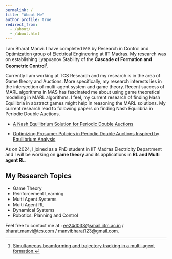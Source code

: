 ```yaml
---
permalink: /
title: "About Me"
author_profile: true
redirect_from: 
  - /about/
  - /about.html
---
```

I am Bharat Manvi. I have completed MS by Research in Control and Optimization group of Electrical Engineering at IIT Madras.
My research was on establishing Lyapuanov Stability of the **Cascade of Formation and Geometric Control**[^1]. 

Currently I am working at TCS Research and my research is in the area of Game theory and Auctions.  More specifically, my research interests lies in the intersection of multi-agent system and game theory. Recent success of MARL algorithms in MAS has fascinated me about using game theoretical modelling in MARL algorithms. I feel, my current research of finding Nash Equilibria in abstract games might help in reasoning the MARL solutions. My current research lead to following papers on finding Nash Equilibria in Periodic Double Auctions.

- [A Nash Equilibrium Solution for Periodic Double Auctions](https://manvibharat.github.io/publication/CDC2023)

- [Optimizing Prosumer Policies in Periodic Double Auctions Inspired by Equilibrium Analysis](https://manvibharat.github.io/publication/IJCAI2024)
 
As on 2024, I joined as a PhD student in IIT Madras Electricity Department and I will be working on **game theory** and its applications in **RL and Multi agent RL**.  

## My Research Topics
- Game Theory
- Reinforcement Learning
- Multi Agent Systems
- Multi Agent RL
- Dynamical Systems
- Robotics: Planning and Control

Feel free to contact me at :
ee24d033@smail.iitm.ac.in / bharat.manvi@tcs.com / manvibharat123@gmail.com.

[^1]: [Simultaneous beamforming and trajectory tracking in a multi-agent formation.](https://manvibharat.github.io/publication/MED2021)


<!--
Videos
===

<div class="embed-container">
  <iframe
      src="https://www.youtube.com/embed/wMIaKA5AQtA"
      width="700"
      height="480"
      frameborder="0"
      allow="autoplay; encrypted-media"
      allowfullscreen="true">
  </iframe>
</div>

 <iframe width="500" height="400" src="http://www.youtube.com/embed/wMIaKA5AQtA" frameborder="0" allow="autoplay; encrypted-media" allowfullscreen>></iframe> -->

